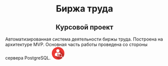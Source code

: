 <h1 align="center">Биржа труда</a> 
<h2 align="center">Курсовой проект</h2>
 
<p >Автоматизированная система деятельности биржы труда. Построена на архитектуре MVP. Основная часть работы проведена со стороны сервера PostgreSQL. <img style="width: 40px;" src="./ExchangeProject/Resources/logo.png" alt="Лоин форма"></p>


